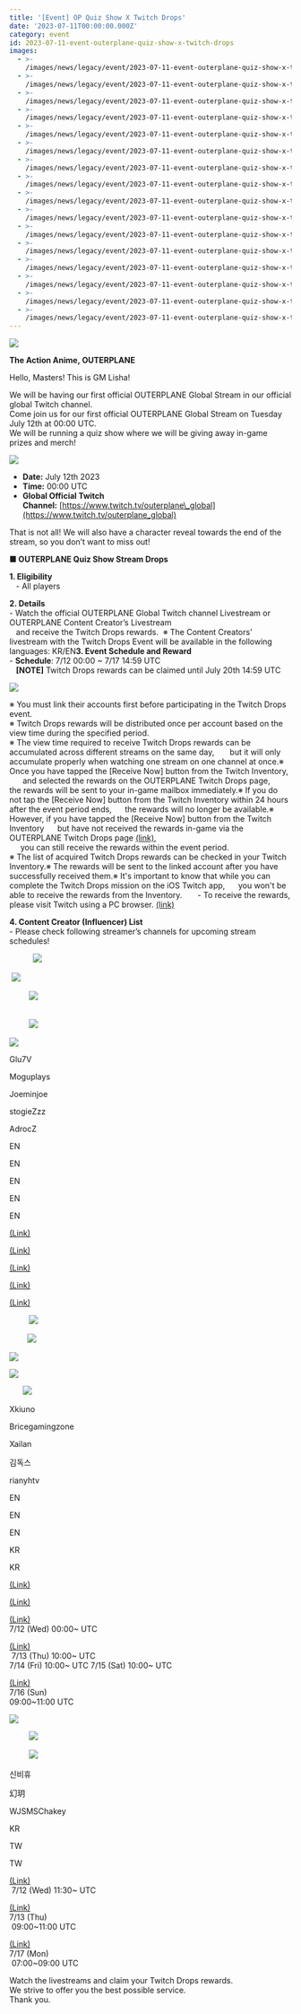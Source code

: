 ```yaml
---
title: '[Event] OP Quiz Show X Twitch Drops'
date: '2023-07-11T00:00:00.000Z'
category: event
id: 2023-07-11-event-outerplane-quiz-show-x-twitch-drops
images:
  - >-
    /images/news/legacy/event/2023-07-11-event-outerplane-quiz-show-x-twitch-drops/bdb311970e284d36a6103868f31ddc05.webp
  - >-
    /images/news/legacy/event/2023-07-11-event-outerplane-quiz-show-x-twitch-drops/ceb22e037cf34b30af324ca9bb8d68d8.webp
  - >-
    /images/news/legacy/event/2023-07-11-event-outerplane-quiz-show-x-twitch-drops/08dcf7aa2d874fa685791d773e8db7d0.webp
  - >-
    /images/news/legacy/event/2023-07-11-event-outerplane-quiz-show-x-twitch-drops/1c54a147b69244658c523f2950f47b8b.webp
  - >-
    /images/news/legacy/event/2023-07-11-event-outerplane-quiz-show-x-twitch-drops/31f5943a18a44d71bb9949eba32efc5e.webp
  - >-
    /images/news/legacy/event/2023-07-11-event-outerplane-quiz-show-x-twitch-drops/821e6f2e21ab4370bd2a4f4fe329fc65.webp
  - >-
    /images/news/legacy/event/2023-07-11-event-outerplane-quiz-show-x-twitch-drops/8532679ba2654d9c8472744c935bfb78.webp
  - >-
    /images/news/legacy/event/2023-07-11-event-outerplane-quiz-show-x-twitch-drops/84a5039cc26b41a9928af918e84e0efd.webp
  - >-
    /images/news/legacy/event/2023-07-11-event-outerplane-quiz-show-x-twitch-drops/d4ffa68f72464aa9bb9515044c488f41.webp
  - >-
    /images/news/legacy/event/2023-07-11-event-outerplane-quiz-show-x-twitch-drops/d52867e30da74c35a722e5a7382c7460.webp
  - >-
    /images/news/legacy/event/2023-07-11-event-outerplane-quiz-show-x-twitch-drops/bcc57f0e2a8549fea57be7a0d6284f93.webp
  - >-
    /images/news/legacy/event/2023-07-11-event-outerplane-quiz-show-x-twitch-drops/801f7f412cab470ebe1d62180992f63e.webp
  - >-
    /images/news/legacy/event/2023-07-11-event-outerplane-quiz-show-x-twitch-drops/f80f1dc785ff4c30b565d27c444a0fef.webp
  - >-
    /images/news/legacy/event/2023-07-11-event-outerplane-quiz-show-x-twitch-drops/1f67d8c953744e6a9f174b50d9fe0f96.webp
  - >-
    /images/news/legacy/event/2023-07-11-event-outerplane-quiz-show-x-twitch-drops/e075fac7c6a246029b2acb496b6a5d37.webp
  - >-
    /images/news/legacy/event/2023-07-11-event-outerplane-quiz-show-x-twitch-drops/1b399ec045634696a1f7afa142817368.webp
---
```


![](/images/news/legacy/event/2023-07-11-event-outerplane-quiz-show-x-twitch-drops/bdb311970e284d36a6103868f31ddc05.webp)

  
**The Action Anime, OUTERPLANE**

Hello, Masters! This is GM Lisha!  
  

We will be having our first official OUTERPLANE Global Stream in our official global Twitch channel.   
Come join us for our first official OUTERPLANE Global Stream on Tuesday July 12th at 00:00 UTC.  
We will be running a quiz show where we will be giving away in-game prizes and merch!

![](/images/news/legacy/event/2023-07-11-event-outerplane-quiz-show-x-twitch-drops/ceb22e037cf34b30af324ca9bb8d68d8.webp)

*   **Date:** July 12th 2023
*   **Time:** 00:00 UTC
*   **Global Official Twitch Channel:** [https://www.twitch.tv/outerplane\_global](https://www.twitch.tv/outerplane_global)

  

That is not all! We will also have a character reveal towards the end of the stream, so you don’t want to miss out!   
  
**■ OUTERPLANE Quiz Show Stream Drops**  
  
**1\. Eligibility**  
   - All players

  
**2\. Details**  
\- Watch the official OUTERPLANE Global Twitch channel Livestream or OUTERPLANE Content Creator’s Livestream  
   and receive the Twitch Drops rewards.  ※ The Content Creators’ livestream with the Twitch Drops Event will be available in the following languages: KR/EN**3\. Event Schedule and Reward**  
\- **Schedule**: 7/12 00:00 ~ 7/17 14:59 UTC  
   **\[NOTE\]** Twitch Drops rewards can be claimed until July 20th 14:59 UTC

![](/images/news/legacy/event/2023-07-11-event-outerplane-quiz-show-x-twitch-drops/08dcf7aa2d874fa685791d773e8db7d0.webp)

※ You must link their accounts first before participating in the Twitch Drops event.  
※ Twitch Drops rewards will be distributed once per account based on the view time during the specified period.  
※ The view time required to receive Twitch Drops rewards can be accumulated across different streams on the same day,       but it will only accumulate properly when watching one stream on one channel at once.※ Once you have tapped the \[Receive Now\] button from the Twitch Inventory,       and selected the rewards on the OUTERPLANE Twitch Drops page,       the rewards will be sent to your in-game mailbox immediately.※ If you do not tap the \[Receive Now\] button from the Twitch Inventory within 24 hours after the event period ends,      the rewards will no longer be available.※ However, if you have tapped the \[Receive Now\] button from the Twitch Inventory      but have not received the rewards in-game via the OUTERPLANE Twitch Drops page [(link)](https://outerplane.game.onstove.com/twitchdrops/index)[,](https://outerplane.game.onstove.com/twitchdrops/index)  
     you can still receive the rewards within the event period.  
※ The list of acquired Twitch Drops rewards can be checked in your Twitch Inventory.※ The rewards will be sent to the linked account after you have successfully received them.※ It's important to know that while you can complete the Twitch Drops mission on the iOS Twitch app,      you won't be able to receive the rewards from the Inventory.       - To receive the rewards, please visit Twitch using a PC browser. [(link)](https://outerplane.game.onstove.com/twitchdrops/index)

  
**4\. Content Creator (Influencer) List**  
\- Please check following streamer’s channels for upcoming stream schedules!

  

  

  

  

  

  

  

  

　       ![](/images/news/legacy/event/2023-07-11-event-outerplane-quiz-show-x-twitch-drops/1c54a147b69244658c523f2950f47b8b.webp)

 ![](/images/news/legacy/event/2023-07-11-event-outerplane-quiz-show-x-twitch-drops/31f5943a18a44d71bb9949eba32efc5e.webp)

         ![](/images/news/legacy/event/2023-07-11-event-outerplane-quiz-show-x-twitch-drops/821e6f2e21ab4370bd2a4f4fe329fc65.webp)

       
         ![](/images/news/legacy/event/2023-07-11-event-outerplane-quiz-show-x-twitch-drops/8532679ba2654d9c8472744c935bfb78.webp)

![](/images/news/legacy/event/2023-07-11-event-outerplane-quiz-show-x-twitch-drops/84a5039cc26b41a9928af918e84e0efd.webp)

  

  

Glu7V

Moguplays

Joeminjoe

stogieZzz

AdrocZ

  

  

EN

EN

EN

EN

EN

  

  

[(Link)](https://www.twitch.tv/glu7v)

[(Link)](https://www.twitch.tv/moguplays)

[(Link)](https://www.twitch.tv/joeminjoe/videos)

[(Link)](https://www.twitch.tv/stogiezzz)

[(Link)](https://www.twitch.tv/adrocz/videos)

  

  

         ![](/images/news/legacy/event/2023-07-11-event-outerplane-quiz-show-x-twitch-drops/d4ffa68f72464aa9bb9515044c488f41.webp)

        ![](/images/news/legacy/event/2023-07-11-event-outerplane-quiz-show-x-twitch-drops/d52867e30da74c35a722e5a7382c7460.webp)

  
![](/images/news/legacy/event/2023-07-11-event-outerplane-quiz-show-x-twitch-drops/bcc57f0e2a8549fea57be7a0d6284f93.webp)

![](/images/news/legacy/event/2023-07-11-event-outerplane-quiz-show-x-twitch-drops/801f7f412cab470ebe1d62180992f63e.webp)

      ![](/images/news/legacy/event/2023-07-11-event-outerplane-quiz-show-x-twitch-drops/f80f1dc785ff4c30b565d27c444a0fef.webp)  
  

  

  

Xkiuno

Bricegamingzone

Xailan

김독스

rianyhtv

  

  

EN

EN

EN

KR

KR

  

  

[(Link)](https://www.twitch.tv/xkiuno/videos)

[(Link)](https://www.twitch.tv/bricegamingzone/videos)

[(Link)](https://www.twitch.tv/xailianyt)  
7/12 (Wed) 00:00~ UTC  

[(Link)](https://www.twitch.tv/kimdogsdogs)  
 7/13 (Thu) 10:00~ UTC  
7/14 (Fri) 10:00~ UTC 7/15 (Sat) 10:00~ UTC

[(Link)](https://www.twitch.tv/rianyhtv)  
7/16 (Sun)  
09:00~11:00 UTC

  

  

![](/images/news/legacy/event/2023-07-11-event-outerplane-quiz-show-x-twitch-drops/1f67d8c953744e6a9f174b50d9fe0f96.webp)  

         ![](/images/news/legacy/event/2023-07-11-event-outerplane-quiz-show-x-twitch-drops/e075fac7c6a246029b2acb496b6a5d37.webp)

         ![](/images/news/legacy/event/2023-07-11-event-outerplane-quiz-show-x-twitch-drops/1b399ec045634696a1f7afa142817368.webp)

  

  

신비휴

幻玥

WJSMSChakey

  

  

KR

TW

TW

  

  

[(Link)](https://m.twitch.tv/yurilenaz)  
 7/12 (Wed) 11:30~ UTC

[(Link)](https://www.twitch.tv/yclin)  
7/13 (Thu)  
 09:00~11:00 UTC

[(Link)](https://www.twitch.tv/witness1129)  
7/17 (Mon)  
 07:00~09:00 UTC

  

  

  

  

  

  

  

  

Watch the livestreams and claim your Twitch Drops rewards.  
We strive to offer you the best possible service.  
Thank you.
